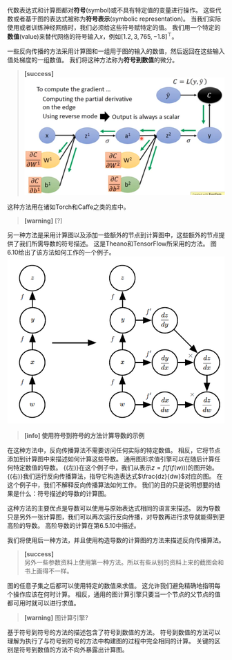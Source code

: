 代数表达式和计算图都对**符号**(symbol)或不具有特定值的变量进行操作。
这些代数或者基于图的表达式被称为**符号表示**(symbolic representation)。
当我们实际使用或者训练神经网络时，我们必须给这些符号赋特定的值。
我们用一个特定的**数值**(value)来替代网络的符号输入$x$，例如$[1.2, 3,765, -1.8]^\top$。

一些反向传播的方法采用计算图和一组用于图的输入的数值，然后返回在这些输入值处梯度的一组数值。
我们将这种方法称为**符号到数值**的微分。  
> **[success]**  
> ![](/assets/images/Chapter6/10.png)  

这种方法用在诸如Torch和Caffe之类的库中。  
> **[warning]** [?]

另一种方法是采用计算图以及添加一些额外的节点到计算图中，这些额外的节点提供了我们所需导数的符号描述。
这是Theano和TensorFlow所采用的方法。
图6.10给出了该方法如何工作的一个例子。  
![](/assets/images/Chapter6/11.png)  
> **[info] 使用符号到符号的方法计算导数的示例**  

在这种方法中，反向传播算法不需要访问任何实际的特定数值。
相反，它将节点添加到计算图中来描述如何计算这些导数。
通用图形求值引擎可以在随后计算任何特定数值的导数。
{(左)}在这个例子中，我们从表示$z=f(f(f(w)))$的图开始。
{(右)}我们运行反向传播算法，指导它构造表达式$\frac{dz}{dw}$对应的图。 在这个例子中，我们不解释反向传播算法如何工作。
我们的目的只是说明想要的结果是什么：符号描述的导数的计算图。

这种方法的主要优点是导数可以使用与原始表达式相同的语言来描述。
因为导数只是另外一张计算图，我们可以再次运行反向传播，对导数再进行求导就能得到更高阶的导数。
高阶导数的计算在第6.5.10中描述。  

我们将使用后一种方法，并且使用构造导数的计算图的方法来描述反向传播算法。  
> **[success]**  
> 另外一些参数资料上使用第一种方法。所以有些从别的资料上来的截图会和书上画得不一样。  

图的任意子集之后都可以使用特定的数值来求值。
这允许我们避免精确地指明每个操作应该在何时计算。
相反，通用的图计算引擎只要当一个节点的父节点的值都可用时就可以进行求值。  
> **[warning]** 图计算引擎?  
  
基于符号到符号的方法的描述包含了符号到数值的方法。
符号到数值的方法可以理解为执行了与符号到符号的方法中构建图的过程中完全相同的计算。
关键的区别是符号到数值的方法不向外暴露出计算图。
